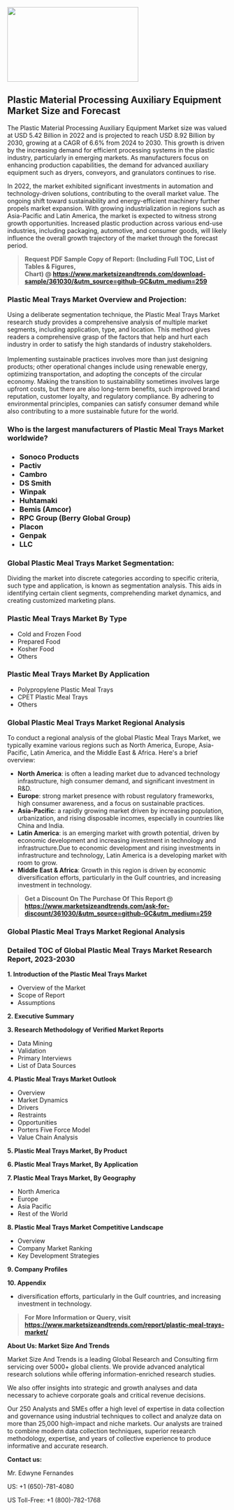 <p><img class="alignnone size-medium wp-image-20088" src="https://ffe5etoiles.com/wp-content/uploads/2024/12/MST1-300x171.png" alt="" width="300" height="171" /></p><h2>Plastic Material Processing Auxiliary Equipment Market Size and Forecast</h2><p>The Plastic Material Processing Auxiliary Equipment Market size was valued at USD 5.42 Billion in 2022 and is projected to reach USD 8.92 Billion by 2030, growing at a CAGR of 6.6% from 2024 to 2030. This growth is driven by the increasing demand for efficient processing systems in the plastic industry, particularly in emerging markets. As manufacturers focus on enhancing production capabilities, the demand for advanced auxiliary equipment such as dryers, conveyors, and granulators continues to rise.</p><p>In 2022, the market exhibited significant investments in automation and technology-driven solutions, contributing to the overall market value. The ongoing shift toward sustainability and energy-efficient machinery further propels market expansion. With growing industrialization in regions such as Asia-Pacific and Latin America, the market is expected to witness strong growth opportunities. Increased plastic production across various end-use industries, including packaging, automotive, and consumer goods, will likely influence the overall growth trajectory of the market through the forecast period.</p></p><blockquote id="" class=""><strong>Request PDF Sample Copy of Report: (Including Full TOC, List of Tables &amp; Figures, Chart)&nbsp;@&nbsp;<strong><a href="https://www.marketsizeandtrends.com/download-sample/361030/&utm_source=github-GC&utm_medium=259" target="_blank">https://www.marketsizeandtrends.com/download-sample/361030/&utm_source=github-GC&utm_medium=259</a></strong></strong></blockquote><h3 id="" class="">Plastic Meal Trays Market&nbsp;Overview and Projection:</h3><p id="" class="">Using a deliberate segmentation technique, the Plastic Meal Trays Market research study provides a comprehensive analysis of multiple market segments, including application, type, and location. This method gives readers a comprehensive grasp of the factors that help and hurt each industry in order to satisfy the high standards of industry stakeholders. <br /> <br />Implementing sustainable practices involves more than just designing products; other operational changes include using renewable energy, optimizing transportation, and adopting the concepts of the circular economy. Making the transition to sustainability sometimes involves large upfront costs, but there are also long-term benefits, such improved brand reputation, customer loyalty, and regulatory compliance. By adhering to environmental principles, companies can satisfy consumer demand while also contributing to a more sustainable future for the world.</p><h3 id="" class="">Who is the largest manufacturers of&nbsp;Plastic Meal Trays Market worldwide?</h3><h3 class=""><p><ul><li>Sonoco Products </li><li> Pactiv </li><li> Cambro </li><li> DS Smith </li><li> Winpak </li><li> Huhtamaki </li><li> Bemis (Amcor) </li><li> RPC Group (Berry Global Group) </li><li> Placon </li><li> Genpak </li><li> LLC</li></ul></p></h3><h3 id="" class="">Global&nbsp;Plastic Meal Trays Market Segmentation:</h3><p id="" class="">Dividing the market into discrete categories according to specific criteria, such type and application, is known as segmentation analysis. This aids in identifying certain client segments, comprehending market dynamics, and creating customized marketing plans.</p><h3 id="" class="">Plastic Meal Trays Market&nbsp;By Type</h3><p><p><ul><li>Cold and Frozen Food</li><li> Prepared Food</li><li> Kosher Food</li><li> Others</p></li></ul></p></p><h3 id="" class="">Plastic Meal Trays Market&nbsp;By Application</h3><p class=""><p><ul><li>Polypropylene Plastic Meal Trays</li><li> CPET Plastic Meal Trays</li><li> Others</li></ul></p></p><h3 id="" class="">Global Plastic Meal Trays Market Regional Analysis</h3><p id="" class="">To conduct a regional analysis of the global Plastic Meal Trays Market, we typically examine various regions such as North America, Europe, Asia-Pacific, Latin America, and the Middle East &amp; Africa. Here's a brief overview:</p><ul><li><strong>North America</strong>: is often a leading market due to advanced technology infrastructure, high consumer demand, and significant investment in R&amp;D.</li><li><strong>Europe</strong>: strong market presence with robust regulatory frameworks, high consumer awareness, and a focus on sustainable practices.</li><li><strong>Asia-Pacific</strong>: a rapidly growing market driven by increasing population, urbanization, and rising disposable incomes, especially in countries like China and India.</li><li><strong>Latin America</strong>: is an emerging market with growth potential, driven by economic development and increasing investment in technology and infrastructure.Due to economic development and rising investments in infrastructure and technology, Latin America is a developing market with room to grow.</li><li><strong>Middle East &amp; Africa</strong>: Growth in this region is driven by economic diversification efforts, particularly in the Gulf countries, and increasing investment in technology.</li></ul><blockquote id="" class=""><strong>Get a Discount On The Purchase Of This Report @ <strong><a href="https://www.marketsizeandtrends.com/ask-for-discount/361030/&utm_source=github-GC&utm_medium=259" target="_blank">https://www.marketsizeandtrends.com/ask-for-discount/361030/&utm_source=github-GC&utm_medium=259</a></strong></strong></blockquote><h3 id="" class="">Global Plastic Meal Trays Market Regional Analysis</h3><h3 id="" class="">Detailed TOC of Global Plastic Meal Trays Market Research Report, 2023-2030</h3><p id="" class=""><strong>1. Introduction of the Plastic Meal Trays Market</strong></p><ul><li>Overview of the Market</li><li>Scope of Report</li><li>Assumptions</li></ul><p id="" class=""><strong>2. Executive Summary</strong></p><p id="" class=""><strong>3. Research Methodology of Verified Market Reports</strong></p><ul><li>Data Mining</li><li>Validation</li><li>Primary Interviews</li><li>List of Data Sources</li></ul><p id="" class=""><strong>4. Plastic Meal Trays Market Outlook</strong></p><ul><li>Overview</li><li>Market Dynamics</li><li>Drivers</li><li>Restraints</li><li>Opportunities</li><li>Porters Five Force Model</li><li>Value Chain Analysis</li></ul><p id="" class=""><strong>5. Plastic Meal Trays Market, By Product</strong></p><p id="" class=""><strong>6. Plastic Meal Trays Market, By Application</strong></p><p id="" class=""><strong>7. Plastic Meal Trays Market, By Geography</strong></p><ul><li>North America</li><li>Europe</li><li>Asia Pacific</li><li>Rest of the World</li></ul><p id="" class=""><strong>8. Plastic Meal Trays Market Competitive Landscape</strong></p><ul><li>Overview</li><li>Company Market Ranking</li><li>Key Development Strategies</li></ul><p id="" class=""><strong>9. Company Profiles</strong></p><p id="" class=""><strong>10. Appendix</strong></p><ul><li>diversification efforts, particularly in the Gulf countries, and increasing investment in technology.</li></ul><blockquote id="" class=""><strong>For More Information or Query, visit <strong><strong><a href="https://www.marketsizeandtrends.com/report/plastic-meal-trays-market/" target="_blank">https://www.marketsizeandtrends.com/report/plastic-meal-trays-market/</a></strong></strong></strong></blockquote><p id="" class=""><strong>About Us: Market Size And Trends</strong></p><p id="" class="">Market Size And Trends is a leading Global Research and Consulting firm servicing over 5000+ global clients. We provide advanced analytical research solutions while offering information-enriched research studies.</p><p id="" class="">We also offer insights into strategic and growth analyses and data necessary to achieve corporate goals and critical revenue decisions.</p><p id="" class="">Our 250 Analysts and SMEs offer a high level of expertise in data collection and governance using industrial techniques to collect and analyze data on more than 25,000 high-impact and niche markets. Our analysts are trained to combine modern data collection techniques, superior research methodology, expertise, and years of collective experience to produce informative and accurate research.</p><p id="" class=""><strong>Contact us:</strong></p><p id="" class="">Mr. Edwyne Fernandes</p><p id="" class="">US: +1 (650)-781-4080</p><p id="" class="">US Toll-Free: +1 (800)-782-1768</p>
